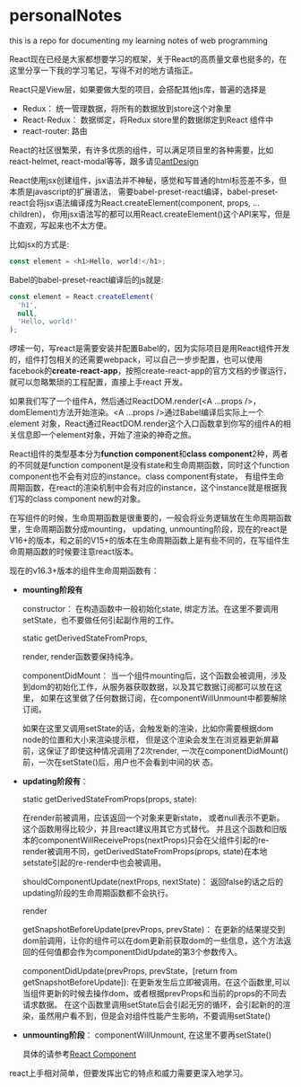 # personalNotes

this is a repo for documenting my learning notes of  web programming

React现在已经是大家都想要学习的框架，关于React的高质量文章也挺多的，在这里分享一下我的学习笔记，写得不对的地方请指正。

React只是View层，如果要做大型的项目，会搭配其他js库，普遍的选择是
- Redux： 统一管理数据，将所有的数据放到store这个对象里
- React-Redux： 数据绑定，将Redux store里的数据绑定到React 组件中
- react-router: 路由

React的社区很繁荣，有许多优质的组件，可以满足项目里的各种需要，比如react-helmet, react-modal等等，跟多请见[antDesign](https://ant.design/docs/react/recommendation-cn)


React使用jsx创建组件，jsx语法并不神秘，感觉和写普通的html标签差不多，但本质是javascript的扩展语法， 需要babel-preset-react编译，babel-preset-react会将jsx语法编译成为React.createElement(component, props, …children)，
你用jsx语法写的都可以用React.createElement()这个API来写，但是不直观，写起来也不太方便。

比如jsx的方式是:
```javascript
const element = <h1>Hello, world!</h1>;

```
Babel的babel-preset-react编译后的js就是:

```javascript
const element = React.createElement(
  'h1',
  null,
  'Hello, world!'
);
```
啰嗦一句，写react是需要安装并配置Babel的，因为实际项目是用React组件开发的，组件打包相关的还需要webpack，可以自己一步步配置，也可以使用facebook的**create-react-app**，按照create-react-app的官方文档的步骤运行，就可以忽略繁琐的工程配置，直接上手react 开发。

如果我们写了一个组件A，然后通过ReactDOM.render(<A …props />， domElement)方法开始渲染。<A …props />通过Babel编译后实际上一个element 对象，React通过ReactDOM.render这个入口函数拿到你写的组件A的相关信息即一个element对象，开始了渲染的神奇之旅。

React组件的类型基本分为**function component**和**class component**2种，两者的不同就是function component是没有state和生命周期函数，同时这个function component也不会有对应的instance。class component有state， 有组件生命周期函数，在react的渲染机制中会有对应的instance，这个instance就是根据我们写的class component new的对象。

在写组件的时候，生命周期函数是很重要的，一般会将业务逻辑放在生命周期函数里，生命周期函数分成mounting， updating,  unmounting阶段，现在的react是V16+的版本，和之前的V15+的版本在生命周期函数上是有些不同的，在写组件生命周期函数的时候要注意react版本。

现在的v16.3+版本的组件生命周期函数有：

* **mounting阶段有**

  constructor：
  在构造函数中一般初始化state, 绑定方法。在这里不要调用setState，也不要做任何引起副作用的工作。

  static getDerivedStateFromProps, 


  render,  render函数要保持纯净。


  componentDidMount：
  当一个组件mounting后，这个函数会被调用，涉及到dom的初始化工作，从服务器获取数据，以及其它数据订阅都可以放在这里，
  如果在这里做了任何数据订阅，在componentWillUnmount中都要解除订阅。

  如果在这里又调用setState的话，会触发新的渲染，比如你需要根据dom node的位置和大小来渲染提示框，
  但是这个渲染会发生在浏览器更新屏幕前，这保证了即使这种情况调用了2次render, 一次在componentDidMount()前，一次在setState()后，用户也不会看到中间的状   态。


* **updating阶段有**：

  static getDerivedStateFromProps(props, state):

  在render前被调用，应该返回一个对象来更新state， 或者null表示不更新。这个函数用得比较少，并且react建议用其它方式替代。
  并且这个函数和旧版本的componentWillReceiveProps(nextProps)只会在父组件引起的re-render被调用不同，getDerivedStateFromProps(props, state)在本地   setstate引起的re-render中也会被调用。

  shouldComponentUpdate(nextProps, nextState)：
  返回false的话之后的updating阶段的生命周期函数都不会执行。

  render

  getSnapshotBeforeUpdate(prevProps, prevState)：
  在更新的结果提交到dom前调用，让你的组件可以在dom更新前获取dom的一些信息，这个方法返回的任何值都会作为componentDidUpdate的第3个参数传入。


  componentDidUpdate(prevProps,  prevState，[return from getSnapshotBeforeUpdate]):
  在更新发生后立即被调用。在这个函数里,可以当组件更新的时候去操作dom，或者根据prevProps和当前的props的不同去请求数据。
 在这个函数里调用setState后会引起无穷的循环，会引起新的的渲染，虽然用户看不到，但是会对组件性能产生影响，不要调用setState()

* **unmounting阶段**：
    componentWillUnmount, 在这里不要再setState()

    具体的请参考[React Component](https://reactjs.org/docs/react-component.html)

react上手相对简单，但要发挥出它的特点和威力需要更深入地学习。
